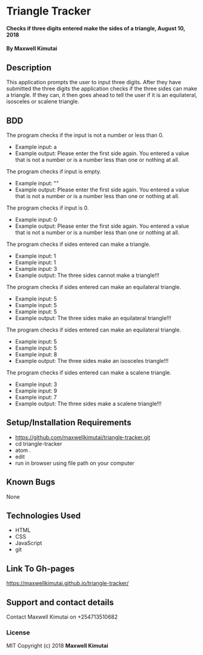 # Triangle Tracker
#### Checks if three digits entered make the sides of a triangle, August 10, 2018
#### By **Maxwell Kimutai**
## Description
This application prompts the user to input three digits. After they have submitted the three digits the application checks if the three sides can make a triangle. If they can, it then goes ahead to tell the user if it is an equilateral, isosceles or scalene triangle.
## BDD
The program checks if the input is not a number or less than 0.
* Example input: a
* Example output: Please enter the first side again. You entered a value that is not a number or is a number less than one or nothing at all.

The program checks if input is empty.
* Example input: ""
* Example output: Please enter the first side again. You entered a value that is not a number or is a number less than one or nothing at all.

The program checks if input is 0.
* Example input: 0
* Example output: Please enter the first side again. You entered a value that is not a number or is a number less than one or nothing at all.

The program checks if sides entered can make a triangle.
* Example input: 1
* Example input: 1
* Example input: 3
* Example output: The three sides cannot make a triangle!!!

The program checks if sides entered can make an equilateral triangle.
* Example input: 5
* Example input: 5
* Example input: 5
* Example output: The three sides make an equilateral triangle!!!

The program checks if sides entered can make an equilateral triangle.
* Example input: 5
* Example input: 5
* Example input: 8
* Example output: The three sides make an isosceles triangle!!!

The program checks if sides entered can make a scalene triangle.
* Example input: 3
* Example input: 9
* Example input: 7
* Example output: The three sides make a scalene triangle!!!

## Setup/Installation Requirements
* https://github.com/maxwellkimutai/triangle-tracker.git
* cd triangle-tracker
* atom .
* edit
* run in browser using file path on your computer
## Known Bugs
None
## Technologies Used
* HTML
* CSS
* JavaScript
* git
## Link To Gh-pages
https://maxwellkimutai.github.io/triangle-tracker/
## Support and contact details
Contact Maxwell Kimutai on +254713510682
### License
MIT
Copyright (c) 2018 **Maxwell Kimutai**
